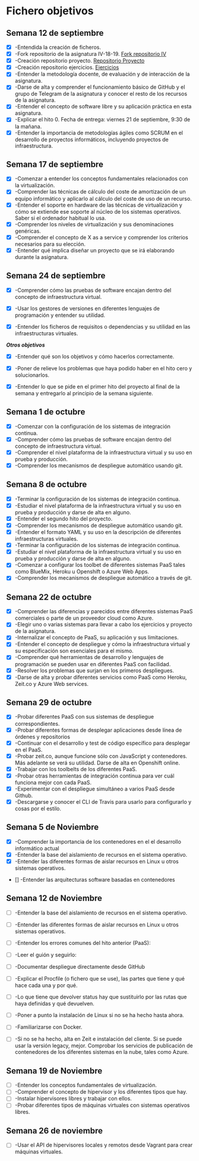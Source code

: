 # Fichero objetivos
## Semana 12 de septiembre
- [x] -Entendida la creación de ficheros.
- [x] -Fork repositorio de la asignatura IV-18-19. [Fork repositorio IV](https://github.com/juaneml/IV-18-19)
- [x] -Creación repositorio proyecto. [Repositorio Proyecto](https://github.com/juaneml/IV_1819_Proyecto)
- [x] -Creación repositorio ejercicios. [Ejercicios](https://github.com/juaneml/Ejercicios-IV)
- [x] -Entender la metodología docente, de evaluación y de interacción de la asignatura.
- [x] -Darse de alta y comprender el funcionamiento básico de GitHub y el grupo de Telegram de la asignatura y conocer el resto de los recursos de la asignatura.
- [x] -Entender el concepto de software libre y su aplicación práctica en esta asignatura.
- [x] -Explicar el hito 0. Fecha de entrega: viernes 21 de septiembre, 9:30 de la mañana.
- [x] -Entender la importancia de metodologías ágiles como SCRUM en el desarrollo de proyectos informáticos, incluyendo proyectos de infraestructura.

## Semana 17 de septiembre
- [x] -Comenzar a entender los conceptos fundamentales relacionados con la virtualización.
- [x] -Comprender las técnicas de cálculo del coste de amortización de un equipo informático y aplicarlo al cálculo del coste de uso de un recurso.
- [x] -Entender el soporte en hardware de las técnicas de virtualización y cómo se extiende ese soporte al núcleo de los sistemas operativos. Saber si el ordenador habitual lo usa.
- [x] -Comprender los niveles de virtualización y sus denominaciones genéricas.
- [x] -Comprender el concepto de X as a service y comprender los criterios necesarios para su elección.
- [x] -Entender qué implica diseñar un proyecto que se irá elaborando durante la asignatura.

## Semana 24 de septiembre
- [x] -Comprender cómo las pruebas de software encajan dentro del concepto de infraestructura virtual.

- [x] -Usar los gestores de versiones en diferentes lenguajes de programación y entender su utilidad.

- [x] -Entender los ficheros de requisitos o dependencias y su utilidad en las infraestructuras virtuales.

***Otros objetivos***
- [x] -Entender qué son los objetivos y cómo hacerlos correctamente.

- [x] -Poner de relieve los problemas que haya podido haber en el hito cero y solucionarlos.

- [x] -Entender lo que se pide en el primer hito del proyecto al final de la semana y entregarlo al principio de la semana siguiente.

## Semana 1 de octubre
- [x] -Comenzar con la configuración de los sistemas de integración continua.
- [x] -Comprender cómo las pruebas de software encajan dentro del concepto de infraestructura virtual.
- [x] -Comprender el nivel plataforma de la infraestructura virtual y su uso en prueba y producción.
- [x] -Comprender los mecanismos de despliegue automático usando git.

## Semana 8 de octubre
- [x] -Terminar la configuración de los sistemas de integración continua.
- [x] -Estudiar el nivel plataforma de la infraestructura virtual y su uso en prueba y producción y darse de alta en alguno.
- [x] -Entender el segundo hito del proyecto.
- [x] -Comprender los mecanismos de despliegue automático usando git.
- [x] -Entender el formato YAML y su uso en la descripción de diferentes infraestructuras virtuales.
- [x] -Terminar la configuración de los sistemas de integración continua.
- [x] -Estudiar el nivel plataforma de la infraestructura virtual y su uso en prueba y producción y darse de alta en alguno.
- [x] -Comenzar a configurar los toolbet de diferentes sistemas PaaS tales como BlueMix, Heroku u Openshift o Azure Web Apps.
- [x] -Comprender los mecanismos de despliegue automático a través de git.

## Semana 22 de octubre
- [x] -Comprender las diferencias y parecidos entre diferentes sistemas PaaS comerciales o parte de un proveedor cloud como Azure.
- [x] -Elegir uno o varias sistemas para llevar a cabo los ejercicios y proyecto de la asignatura.
- [x] -Internalizar el concepto de PaaS, su aplicación y sus limitaciones.
- [x] -Entender el concepto de despliegue y cómo la infraestructura virtual y su especificación son esenciales para el mismo.
- [x] -Comprender qué herramientas de desarrollo y lenguajes de programación se pueden usar en diferentes PaaS con facilidad.
- [x] -Resolver los problemas que surjan en los primeros despliegues.
- [x] -Darse de alta y probar diferentes servicios como PaaS como Heroku, Zeit.co y Azure Web services.

## Semana 29 de octubre
- [x] -Probar diferentes PaaS con sus sistemas de despliegue correspondientes.
- [x] -Probar diferentes formas de desplegar aplicaciones desde línea de órdenes y repositorios
- [x] -Continuar con el desarrollo y test de código específico para desplegar en el PaaS.
- [x] -Probar zeit.co, aunque funcione sólo con JavaScript y contenedores. Más adelante se verá su utilidad. Darse de alta en Openshift online.
- [x] -Trabajar con los toolbelts de los diferentes PaaS.
- [x] -Probar otras herramientas de integración continua para ver cuál funciona mejor con cada PaaS.
- [x] -Experimentar con el despliegue simultáneo a varios PaaS desde Github.
- [x] -Descargarse y conocer el CLI de Travis para usarlo para configurarlo y cosas por el estilo.

## Semana 5 de Noviembre
- [x] -Comprender la importancia de los contenedores en el el desarrollo informático actual
- [x] -Entender la base del aislamiento de recursos en el sistema operativo.
- [x] -Entender las diferentes formas de aislar recursos en Linux u otros sistemas operativos.
- [] -Entender las arquitecturas software basadas en contenedores

## Semana 12 de Noviembre
- [ ] -Entender la base del aislamiento de recursos en el sistema operativo.
- [ ] -Entender las diferentes formas de aislar recursos en Linux u otros sistemas operativos.
- [ ] -Entender los errores comunes del hito anterior (PaaS):
- [ ] -Leer el guión y seguirlo:
- [ ] -Documentar despliegue directamente desde GitHub
- [ ] -Explicar el Procfile (o fichero que se use), las partes que tiene y qué hace cada una y por qué.
- [ ] -Lo que tiene que devolver status hay que sustituirlo por las rutas que haya definidas y qué devuelven.
- [ ] -Poner a punto la instalación de Linux si no se ha hecho hasta ahora.
- [ ] -Familiarizarse con Docker.
- [ ] -Si no se ha hecho, alta en Zeit e instalación del cliente. Si se puede usar la versión legacy, mejor.
Comprobar los servicios de publicación de contenedores de los diferentes sistemas en la nube, tales como Azure.


## Semana 19 de Noviembre
- [ ] -Entender los conceptos fundamentales de virtualización.
- [ ] -Comprender el concepto de hipervisor y los diferentes tipos que hay.
- [ ] -Instalar hipervisores libres y trabajar con ellos.
- [ ] -Probar diferentes tipos de máquinas virtuales con sistemas operativos libres.

## Semana 26 de noviembre
- [ ] -Usar el API de hipervisores locales y remotos desde Vagrant para crear máquinas virtuales.
